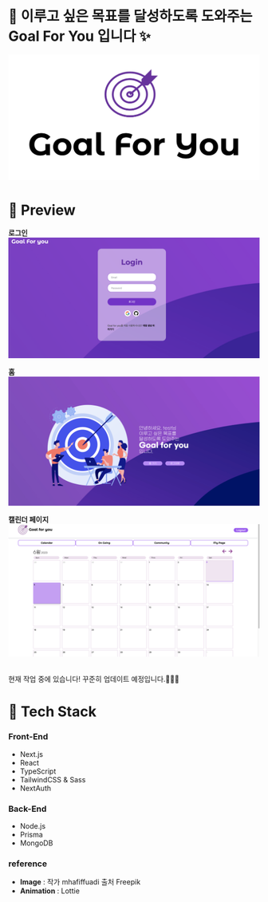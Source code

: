 # 🚀 **이루고 싶은 목표를 달성하도록 도와주는 Goal For You 입니다** ✨

![](/public/readmeImg/logo.png)
<br />

<!-- <hr /> -->
# 🎨 **Preview**
**로그인**
![](/public/readmeImg/login.png)

**홈**
![](/public/readmeImg/home.png)

**캘린더 페이지**
![](/public/readmeImg/calendar.png)

<br /> 현재 작업 중에 있습니다! 꾸준히 업데이트 예정입니다.👨🏻‍💻

# 📌 **Tech Stack**
### **Front-End**
- Next.js
- React
- TypeScript
- TailwindCSS & Sass
- NextAuth

### **Back-End**
- Node.js
- Prisma
- MongoDB


### **reference**
- **Image** : 작가 mhafiffuadi 출처 Freepik
- **Animation** : Lottie